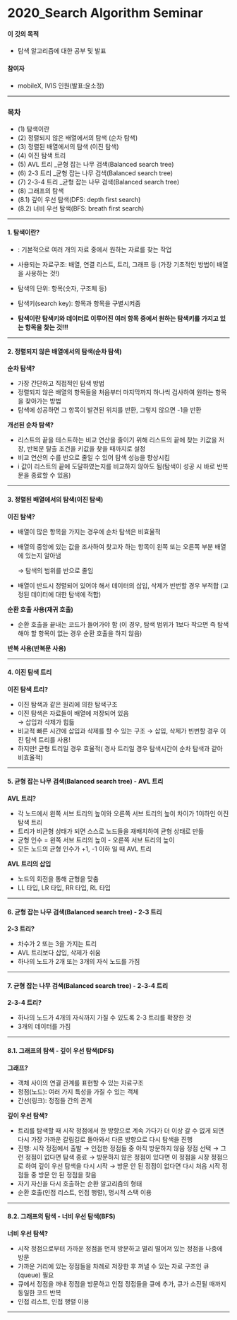 # 2020_Search Algorithm Seminar

#### 이 깃의 목적
- 탐색 알고리즘에 대한 공부 및 발표

#### 참여자
* mobileX, IVIS 인원(발표:윤소정)
- - - - 
### 목차
 * (1) 탐색이란
 * (2) 정렬되지 않은 배열에서의 탐색 (순차 탐색)
 * (3) 정렬된 배열에서의 탐색 (이진 탐색)
 * (4) 이진 탐색 트리
 * (5) AVL 트리 _균형 잡는 나무 검색(Balanced search tree)
 * (6) 2-3 트리 _균형 잡는 나무 검색(Balanced search tree)
 * (7) 2-3-4 트리 _균형 잡는 나무 검색(Balanced search tree)
 * (8) 그래프의 탐색 
 * (8.1) 깊이 우선 탐색(DFS: depth first search)
 * (8.2) 너비 우선 탐색(BFS: breath first search)
- - - -
#### 1. 탐색이란?
* : 기본적으로 여러 개의 자료 중에서 원하는 자료를 찾는 작업
* 사용되는 자료구조: 배열, 연결 리스트, 트리, 그래프 등 (가장 기초적인 방법이 배열을 사용하는 것!)
* 탐색의 단위: 항목(숫자, 구조체 등)
* 탐색키(search key): 항목과 항목을 구별시켜줌

* <b>탐색이란 탐색키와 데이터로 이루어진 여러 항목 중에서 원하는 탐색키를 가지고 있는 항목을 찾는 것!!!</b>
- - - -
#### 2. 정렬되지 않은 배열에서의 탐색(순차 탐색) 
 
 <b>순차 탐색?</b>
* 가장 간단하고 직접적인 탐색 방법
* 정렬되지 않은 배열의 항목들을 처음부터 마지막까지 하나씩 검사하여 원하는 항목을 찾아가는 방법
* 탐색에 성공하면 그 항목이 발견된 위치를 반환, 그렇지 않으면 -1을 반환
 
 <b>개선된 순차 탐색?</b>
* 리스트의 끝을 테스트하는 비교 연산을 줄이기 위해 리스트의 끝에 찾는 키값을 저장, 반복문 탈출 조건을 키값을 찾을 때까지로 설정
* 비교 연산의 수를 반으로 줄일 수 있어 탐색 성능을 향상시킴
* i 값이 리스트의 끝에 도달하였는지를 비교하지 않아도 됨(탐색이 성공 시 바로 반복문을 종료할 수 있음)
- - - -
#### 3. 정렬된 배열에서의 탐색(이진 탐색) 

 <b>이진 탐색?</b>
* 배열이 많은 항목을 가지는 경우에 순차 탐색은 비효율적
* 배열의 중앙에 있는 값을 조사하여 찾고자 하는 항목이 왼쪽 또는 오른쪽 부분 배열에 있는지 알아냄 
 
  → 탐색의 범위를 반으로 줄임
* 배열이 반드시 정렬되어 있어야 해서 데이터의 삽입, 삭제가 빈번할 경우 부적합 (고정된 데이터에 대한 탐색에 적합)

 <b>순환 호출 사용(재귀 호출)</b>
* 순환 호출을 끝내는 코드가 들어가야 함
  (이 경우, 탐색 범위가 1보다 작으면 즉 탐색해야 할 항목이 없는 경우 순환 호출을 하지 않음)

 <b>반복 사용(반복문 사용)</b>
- - - -
#### 4. 이진 탐색 트리

 <b>이진 탐색 트리?</b>
* 이진 탐색과 같은 원리에 의한 탐색구조
* 이진 탐색은 자료들이 배열에 저장되어 있음  
  → 삽입과 삭제가 힘듦
* 비교적 빠른 시간에 삽입과 삭제를 할 수 있는 구조 → 삽입, 삭제가 빈번할 경우 이진 탐색 트리를 사용!
* 하지만! 균형 트리일 경우 효율적( 경사 트리일 경우 탐색시간이 순차 탐색과 같아 비효율적)
 - - - -
#### 5. 균형 잡는 나무 검색(Balanced search tree) - AVL 트리
 
 <b>AVL 트리?</b>
* 각 노드에서 왼쪽 서브 트리의 높이와 오른쪽 서브 트리의 높이 차이가 1이하인 이진 탐색 트리
* 트리가 비균형 상태가 되면 스스로 노드들을 재배치하여 균형 상태로 만듦
* 균형 인수 = 왼쪽 서브 트리의 높이 - 오른쪽 서브 트리의 높이
* 모든 노드의 균형 인수가 +1, -1 이하 일 때 AVL 트리

<b>AVL 트리의 삽입</b>
*  노드의 회전을 통해 균형을 맞춤
* LL 타입, LR 타입, RR 타입, RL 타입
 - - - -
#### 6. 균형 잡는 나무 검색(Balanced search tree) - 2-3 트리
 
 <b>2-3 트리?</b>
* 차수가 2 또는 3을 가지는 트리
* AVL 트리보다 삽입, 삭제가 쉬움
* 하나의 노드가 2개 또는 3개의 자식 노드를 가짐
- - - -
#### 7. 균형 잡는 나무 검색(Balanced search tree) - 2-3-4 트리
 
 <b>2-3-4 트리?</b>
* 하나의 노드가 4개의 자식까지 가질 수 있도록 2-3 트리를 확장한 것
* 3개의 데이터를 가짐
- - - -
#### 8.1. 그래프의 탐색 - 깊이 우선 탐색(DFS)

 <b>그래프?</b>
* 객체 사이의 연결 관계를 표현할 수 있는 자료구조
* 정점(노드): 여러 가지 특성을 가질 수 있는 객체
* 간선(링크): 정점들 간의 관계

<b>깊이 우선 탐색?</b>
* 트리를 탐색할 때 시작 정점에서 한 방향으로 계속 가다가 더 이상 갈 수 없게 되면 다시 가장 가까운 갈림길로 돌아와서 다른 방향으로 다시 탐색을 진행
* 진행: 시작 정점에서 출발 → 인접한 정점들 중 아직 방문하지 않음 정점 선택 → 그런 정점이 없다면 탐색 종료
                    → 방문하지 않은 정점이 있다면 이 정점을 시장 정점으로 하여 깊이 우선 탐색을 다시 시작
                    → 방문 안 된 정점이 없다면 다시 처음 시작 정점들 중 방문 안 된 정점을 찾음 
* 자기 자신을 다시 호출하는 순환 알고리즘의 형태
* 순환 호출(인접 리스트, 인접 행렬), 명시적 스택 이용 
- - - -
#### 8.2. 그래프의 탐색 - 너비 우선 탐색(BFS) 
 
 <b>너비 우선 탐색?</b>
* 시작 정점으로부터 가까운 정점을 먼저 방문하고 멀리 떨어져 있는 정점을 나중에 방문
* 가까운 거리에 있는 정점들을 차례로 저장한 후 꺼낼 수 있는 자료 구조인 큐(queue) 필요
* 큐에서 정점을 꺼내 정점을 방문하고 인접 정접들을 큐에 추가, 큐가 소진될 때까지 동일한 코드 반복
* 인접 리스트, 인접 행렬 이용
- - - -

